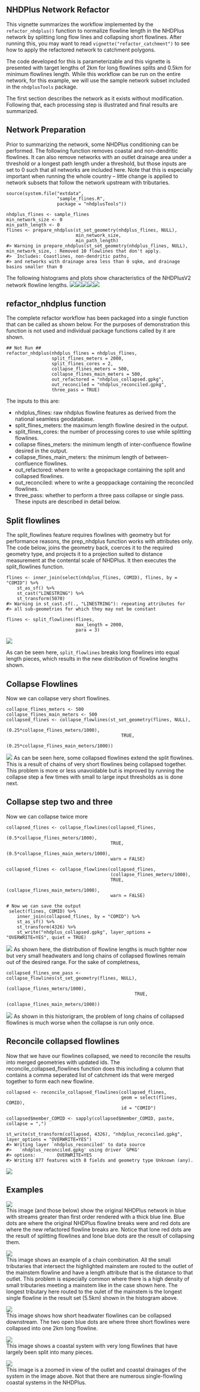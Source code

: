 ## NHDPlus Network Refactor

This vignette summarizes the workflow implemented by the
`refactor_nhdplus()` function to normalize flowline length in the
NHDPlus network by splitting long flow lines and collapsing short
flowlines. After running this, you may want to read
`vignette("refactor_catchment")` to see how to apply the refactored
network to catchment polygons.

The code developed for this is parameterizable and this vignette is
presented with target lengths of 2km for long flowlines splits and 0.5km
for minimum flowlines length. While this workflow can be run on the
entire network, for this example, we will use the sample network subset
included in the `nhdplusTools` package.

The first section describes the network as it exists without
modification. Following that, each processing step is illustrated and
final results are summarized.

## Network Preparation

Prior to summarizing the network, some NHDPlus conditioning can be
performed. The following function removes coastal and non-dendritic
flowlines. It can also remove networks with an outlet drainage area
under a threshold or a longest path length under a threshold, but those
inputs are set to 0 such that all networks are included here. Note that
this is especially important when running the whole country – little
change is applied to network subsets that follow the network upstream
with tributaries.

    source(system.file("extdata",
                       "sample_flines.R",
                       package = "nhdplusTools"))

    nhdplus_flines <- sample_flines
    min_network_size <- 0
    min_path_length <- 0
    flines <- prepare_nhdplus(st_set_geometry(nhdplus_flines, NULL), 
                              min_network_size, 
                              min_path_length)
    #> Warning in prepare_nhdplus(st_set_geometry(nhdplus_flines, NULL), min_network_size, : Removed 10 flowlines that don't apply.
    #>  Includes: Coastlines, non-dendritic paths, 
    #> and networks with drainage area less than 0 sqkm, and drainage basins smaller than 0

The following histograms and plots show characteristics of the NHDPlusV2
network flowline lengths.
![](../docs/refactor_nhdplus_files/figure-markdown_strict/nhdplus-1.png)![](../docs/refactor_nhdplus_files/figure-markdown_strict/nhdplus-2.png)![](../docs/refactor_nhdplus_files/figure-markdown_strict/nhdplus-3.png)![](../docs/refactor_nhdplus_files/figure-markdown_strict/nhdplus-4.png)![](../docs/refactor_nhdplus_files/figure-markdown_strict/nhdplus-5.png)

## refactor\_nhdplus function

The complete refactor workflow has been packaged into a single function
that can be called as shown below. For the purposes of demonstration
this function is not used and individual package functions called by it
are shown.

    ## Not Run ##
    refactor_nhdplus(nhdplus_flines = nhdplus_flines,
                     split_flines_meters = 2000, 
                     split_flines_cores = 2,
                     collapse_flines_meters = 500, 
                     collapse_flines_main_meters = 500,
                     out_refactored = "nhdplus_collapsed.gpkg",
                     out_reconciled = "nhdplus_reconciled.gpkg",
                     three_pass = TRUE)

The inputs to this are:

-   nhdplus\_flines: raw nhdplus flowline features as derived from the
    national seamless geodatabase.
-   split\_flines\_meters: the maximum length flowline desired in the
    output.
-   split\_flines\_cores: the number of processing cores to use while
    splitting flowlines.
-   collapse flines\_meters: the minimum length of inter-confluence
    flowline desired in the output.
-   collapse\_flines\_main\_meters: the minimum length of
    between-confluence flowlines.
-   out\_refactored: where to write a geopackage containing the split
    and collapsed flowlines.
-   out\_reconciled: where to write a geoppackage containing the
    reconciled flowlines.
-   three\_pass: whether to perform a three pass collapse or single
    pass. These inputs are described in detail below.

## Split flowlines

The split\_flowlines feature requires flowlines with geometry but for
performance reasons, the prep\_nhdplus function works with attributes
only. The code below, joins the geometry back, coerces it to the
required geometry type, and projects it to a projection suited to
distance measurement at the contental scale of NHDPlus. It then executes
the split\_flowlines function.

    flines <- inner_join(select(nhdplus_flines, COMID), flines, by = "COMID") %>%
        st_as_sf() %>%
        st_cast("LINESTRING") %>%
        st_transform(5070)
    #> Warning in st_cast.sf(., "LINESTRING"): repeating attributes for
    #> all sub-geometries for which they may not be constant

    flines <- split_flowlines(flines, 
                              max_length = 2000, 
                              para = 3)

![](../docs/refactor_nhdplus_files/figure-markdown_strict/split_plots-1.png)

As can be seen here, `split_flowlines` breaks long flowlines into equal
length pieces, which results in the new distribution of flowline lengths
shown.

## Collapse Flowlines

Now we can collapse very short flowlines.

    collapse_flines_meters <- 500
    collapse_flines_main_meters <- 500
    collapsed_flines <- collapse_flowlines(st_set_geometry(flines, NULL),
                                               (0.25*collapse_flines_meters/1000),
                                               TRUE,
                                               (0.25*collapse_flines_main_meters/1000))

![](../docs/refactor_nhdplus_files/figure-markdown_strict/collapse1_secret-1.png)
As can be seen here, some collapsed flowlines extend the split
flowlines. This is a result of chains of very short flowlines being
collapsed together. This problem is more or less unavoidable but is
improved by running the collapse step a few times with small to large
input thresholds as is done next.

## Collapse step two and three

Now we can collapse twice more

    collapsed_flines <- collapse_flowlines(collapsed_flines,
                                           (0.5*collapse_flines_meters/1000),
                                           TRUE,
                                           (0.5*collapse_flines_main_meters/1000),
                                           warn = FALSE)

    collapsed_flines <- collapse_flowlines(collapsed_flines,
                                           (collapse_flines_meters/1000),
                                           TRUE,
                                           (collapse_flines_main_meters/1000),
                                           warn = FALSE)

    # Now we can save the output
     select(flines, COMID) %>%
        inner_join(collapsed_flines, by = "COMID") %>%
        st_as_sf() %>%
        st_transform(4326) %>%
        st_write("nhdplus_collapsed.gpkg", layer_options = "OVERWRITE=YES", quiet = TRUE)

![](../docs/refactor_nhdplus_files/figure-markdown_strict/collapse2_secret-1.png)
As shown here, the distribution of flowline lengths is much tighter now
but very small headwaters and long chains of collapsed flowlines remain
out of the desired range. For the sake of completness,

    collapsed_flines_one_pass <- collapse_flowlines(st_set_geometry(flines, NULL),
                                                    (collapse_flines_meters/1000),
                                                    TRUE,
                                                    (collapse_flines_main_meters/1000))

![](../docs/refactor_nhdplus_files/figure-markdown_strict/collapseonepass_secret-1.png)
As shown in this historigram, the problem of long chains of collapsed
flowlines is much worse when the collapse is run only once.

## Reconcile collapsed flowlines

Now that we have our flowlines collapsed, we need to reconcile the
results into merged geometries with updated ids. The
reconcile\_collapsed\_flowlines function does this including a column
that contains a comma seperated list of catchment ids that were merged
together to form each new flowline.

    collapsed <- reconcile_collapsed_flowlines(collapsed_flines, 
                                               geom = select(flines, COMID), 
                                               id = "COMID")

    collapsed$member_COMID <- sapply(collapsed$member_COMID, paste, collapse = ",")

    st_write(st_transform(collapsed, 4326), "nhdplus_reconciled.gpkg", layer_options = "OVERWRITE=YES")
    #> Writing layer `nhdplus_reconciled' to data source 
    #>   `nhdplus_reconciled.gpkg' using driver `GPKG'
    #> options:        OVERWRITE=YES 
    #> Writing 877 features with 8 fields and geometry type Unknown (any).

![](../docs/refactor_nhdplus_files/figure-markdown_strict/reconcile_secret-1.png)

## Examples

![](images/general_demo.png)  
This image (and those below) show the original NHDPlus network in blue
with streams greater than first order rendered with a thick blue line.
Blue dots are where the original NHDPlus flowline breaks were and red
dots are where the new refactored flowline breaks are. Notice that lone
red dots are the result of splitting flowlines and lone blue dots are
the result of collapsing them.

![](images/combination_chain.png)  
This image shows an example of a chain combination. All the small
tributaries that intersect the highlighted mainstem are routed to the
outlet of the mainstem flowline and have a length attribute that is the
distance to that outlet. This problem is especially common where there
is a high density of small tributaries meeting a mainstem like in the
case shown here. The longest tributary here routed to the oulet of the
mainstem is the longest single flowline in the result set (5.5km) shown
in the histogram above.

![](images/headwater_combo.png)  
This image shows how short headwater flowlines can be collapsed
downstream. The two open blue dots are where three short flowlines were
collapsed into one 2km long flowline.

![](images/coastal_zoom_out.png)  
This image shows a coastal system with very long flowlines that have
largely been split into many pieces.

![](images/coastal_zoom_in.png)  
This image is a zoomed in view of the outlet and coastal drainages of
the system in the image above. Not that there are numerous
single-flowling coastal systems in the NHDPlus.
